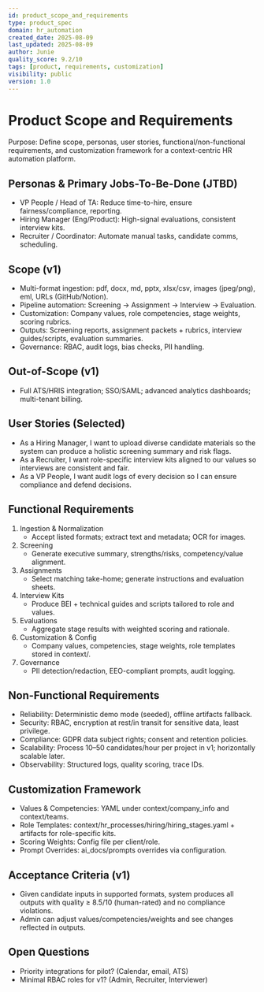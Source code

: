 ```yaml
---
id: product_scope_and_requirements
type: product_spec
domain: hr_automation
created_date: 2025-08-09
last_updated: 2025-08-09
author: Junie
quality_score: 9.2/10
tags: [product, requirements, customization]
visibility: public
version: 1.0
---
```


# Product Scope and Requirements

Purpose: Define scope, personas, user stories, functional/non-functional requirements, and customization framework for a context-centric HR automation platform.

## Personas & Primary Jobs-To-Be-Done (JTBD)
- VP People / Head of TA: Reduce time-to-hire, ensure fairness/compliance, reporting.
- Hiring Manager (Eng/Product): High-signal evaluations, consistent interview kits.
- Recruiter / Coordinator: Automate manual tasks, candidate comms, scheduling.

## Scope (v1)
- Multi-format ingestion: pdf, docx, md, pptx, xlsx/csv, images (jpeg/png), eml, URLs (GitHub/Notion).
- Pipeline automation: Screening → Assignment → Interview → Evaluation.
- Customization: Company values, role competencies, stage weights, scoring rubrics.
- Outputs: Screening reports, assignment packets + rubrics, interview guides/scripts, evaluation summaries.
- Governance: RBAC, audit logs, bias checks, PII handling.

## Out-of-Scope (v1)
- Full ATS/HRIS integration; SSO/SAML; advanced analytics dashboards; multi-tenant billing.

## User Stories (Selected)
- As a Hiring Manager, I want to upload diverse candidate materials so the system can produce a holistic screening summary and risk flags.
- As a Recruiter, I want role-specific interview kits aligned to our values so interviews are consistent and fair.
- As a VP People, I want audit logs of every decision so I can ensure compliance and defend decisions.

## Functional Requirements
1. Ingestion & Normalization
   - Accept listed formats; extract text and metadata; OCR for images.
2. Screening
   - Generate executive summary, strengths/risks, competency/value alignment.
3. Assignments
   - Select matching take-home; generate instructions and evaluation sheets.
4. Interview Kits
   - Produce BEI + technical guides and scripts tailored to role and values.
5. Evaluations
   - Aggregate stage results with weighted scoring and rationale.
6. Customization & Config
   - Company values, competencies, stage weights, role templates stored in context/.
7. Governance
   - PII detection/redaction, EEO-compliant prompts, audit logging.

## Non-Functional Requirements
- Reliability: Deterministic demo mode (seeded), offline artifacts fallback.
- Security: RBAC, encryption at rest/in transit for sensitive data, least privilege.
- Compliance: GDPR data subject rights; consent and retention policies.
- Scalability: Process 10–50 candidates/hour per project in v1; horizontally scalable later.
- Observability: Structured logs, quality scoring, trace IDs.

## Customization Framework
- Values & Competencies: YAML under context/company_info and context/teams.
- Role Templates: context/hr_processes/hiring/hiring_stages.yaml + artifacts for role-specific kits.
- Scoring Weights: Config file per client/role.
- Prompt Overrides: ai_docs/prompts overrides via configuration.

## Acceptance Criteria (v1)
- Given candidate inputs in supported formats, system produces all outputs with quality ≥ 8.5/10 (human-rated) and no compliance violations.
- Admin can adjust values/competencies/weights and see changes reflected in outputs.

## Open Questions
- Priority integrations for pilot? (Calendar, email, ATS)
- Minimal RBAC roles for v1? (Admin, Recruiter, Interviewer)
